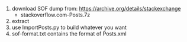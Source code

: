 1. download SOF dump from: https://archive.org/details/stackexchange
	- stackoverflow.com-Posts.7z
2. extract
3. use ImportPosts.py to build whatever you want
4. sof-format.txt contains the format of Posts.xml